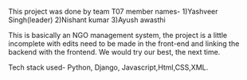 This project was done by team T07
member names-
1)Yashveer Singh(leader)
2)Nishant kumar
3)Ayush awasthi

This is basically an NGO management system, the project is a little incomplete with edits need to be made in the front-end and linking the backend with the frontend.
We would try our best, the next time.


Tech stack used- Python, Django, Javascript,Html,CSS,XML.
